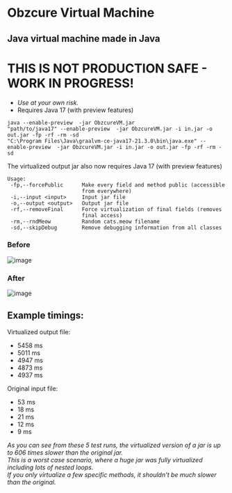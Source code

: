 # Obzcure Virtual Machine
## Java virtual machine made in Java

# THIS IS NOT PRODUCTION SAFE - WORK IN PROGRESS!  
- *Use at your own risk.*
- Requires Java 17 (with preview features)

`java --enable-preview  -jar ObzcureVM.jar`  
`"path/to/java17" --enable-preview  -jar ObzcureVM.jar -i in.jar -o out.jar -fp -rf -rm -sd`  
`"C:\Program Files\Java\graalvm-ce-java17-21.3.0\bin\java.exe" --enable-preview  -jar ObzcureVM.jar -i in.jar -o out.jar -fp -rf -rm -sd`

The virtualized output jar also now requires Java 17 (with preview features)

```
Usage:
 -fp,--forcePublic      Make every field and method public (accessible
                        from everywhere)
 -i,--input <input>     Input jar file
 -o,--output <output>   Output jar file
 -rf,--removeFinal      Force virtualization of final fields (removes
                        final access)
 -rm,--rndMeow          Random cats.meow filename
 -sd,--skipDebug        Remove debugging information from all classes
```

### Before
![image](https://github.com/HoverCatz/ObzcureVirtualMachine/assets/1442391/af5419d7-a4fb-48c0-9c64-70c35c1c8e2a)

### After
![image](https://github.com/HoverCatz/ObzcureVirtualMachine/assets/1442391/137620a2-ca72-4a99-b253-896134f57d77)

## Example timings:
Virtualized output file:
- 5458 ms
- 5011 ms
- 4947 ms
- 4873 ms
- 4937 ms

Original input file:
- 53 ms
- 18 ms
- 21 ms
- 12 ms
- 9 ms

*As you can see from these 5 test runs, the virtualized version of a jar is up to 606 times slower than the original jar.  
This is a worst case scenario, where a huge jar was fully virtualized including lots of nested loops.  
If you only virtualize a few specific methods, it shouldn't be much slower than the original.*

